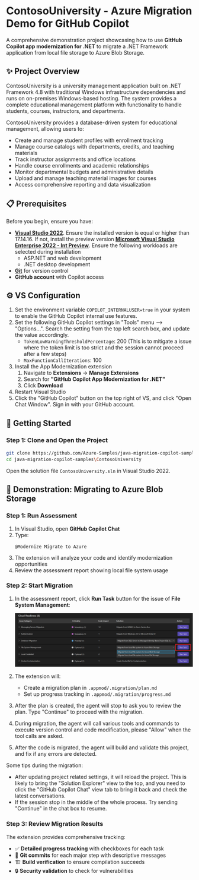 # ContosoUniversity - Azure Migration Demo for GitHub Copilot

A comprehensive demonstration project showcasing how to use **GitHub Copilot app modernization for .NET** to migrate a .NET Framework application from local file storage to Azure Blob Storage.

## ✨ Project Overview

ContosoUniversity is a university management application built on .NET Framework 4.8 with traditional Windows infrastructure dependencies and runs on on-premises Windows-based hosting. The system provides a complete educational management platform with functionality to handle students, courses, instructors, and departments.

ContosoUniversity provides a database-driven system for educational management, allowing users to:
- Create and manage student profiles with enrollment tracking
- Manage course catalogs with departments, credits, and teaching materials
- Track instructor assignments and office locations
- Handle course enrollments and academic relationships
- Monitor departmental budgets and administrative details
- Upload and manage teaching material images for courses
- Access comprehensive reporting and data visualization

## 📋 Prerequisites

Before you begin, ensure you have:

- **[Visual Studio 2022](https://visualstudio.microsoft.com/)**. Ensure the installed version is equal or higher than 17.14.16. If not, install the preview version **[Microsoft Visual Studio Enterprise 2022 - Int Preview](https://aka.ms/vs/17/intpreview/vs_enterprise.exe)**. Ensure the following workloads are selected during installation
    - ASP.NET and web development
    - .NET desktop development
- **[Git](https://git-scm.com/)** for version control
- **GitHub account** with Copilot access

## ⚙️ VS Configuration

1. Set the environment variable `COPILOT_INTERNALUSER=true` in your system to enable the GitHub Copilot internal use features.
1. Set the following GitHub Copilot settings in "Tools" menu --> "Options...". Search the setting from the top left search box, and update the value accordingly.
    - `TokenLowWarningThresholdPercentage`: 200 (This is to mitigate a issue where the token limit is too strict and the session cannot proceed after a few steps)
    - `MaxFunctionCallIterations`: 100
1. Install the App Modernization extension
    1. Navigate to **Extensions** → **Manage Extensions**
    1. Search for **"GitHub Copilot App Modernization for .NET"**
    1. Click **Download**
1. Restart Visual Studio
1. Click the "GitHub Copilot" button on the top right of VS, and click "Open Chat Window". Sign in with your GitHub account.

## 🚀 Getting Started


### Step 1: Clone and Open the Project

```sh
git clone https://github.com/Azure-Samples/java-migration-copilot-samples.git
cd java-migration-copilot-samples\ContosoUniversity
```

Open the solution file `ContosoUniversity.sln` in Visual Studio 2022.

## 🔄 Demonstration: Migrating to Azure Blob Storage

### Step 1: Run Assessment

1. In Visual Studio, open **GitHub Copilot Chat**
2. Type: 
	```
	@Modernize Migrate to Azure
	```
3. The extension will analyze your code and identify modernization opportunities
4. Review the assessment report showing local file system usage

### Step 2: Start Migration

1. In the assessment report, click **Run Task** button for the issue of **File System Management**:

   ![Run Task](media/run-migartion-task.png)

2. The extension will:
   - Create a migration plan in `.appmod/.migration/plan.md`
   - Set up progress tracking in `.appmod/.migration/progress.md`

3. After the plan is created, the agent will stop to ask you to review the plan. Type "Continue" to proceed with the migration.

4. During migration, the agent will call various tools and commands to execute version control and code modification, please "Allow" when the tool calls are asked.

4. After the code is migrated, the agent will build and validate this project, and fix if any errors are detected.

Some tips during the migration:

- After updating project related settings, it will reload the project. This is likely to bring the "Solution Explorer" view to the top, and you need to click the "GitHub Copilot Chat" view tab to bring it back and check the latest conversations.
- If the session stop in the middle of the whole process. Try sending "Continue" in the chat box to resume.
### Step 3: Review Migration Results

The extension provides comprehensive tracking:
- ✅ **Detailed progress tracking** with checkboxes for each task
- 🔄 **Git commits** for each major step with descriptive messages
- 🏗️ **Build verification** to ensure compilation succeeds
- 🔒 **Security validation** to check for vulnerabilities

